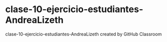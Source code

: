 # clase-10-ejercicio-estudiantes-AndreaLizeth
clase-10-ejercicio-estudiantes-AndreaLizeth created by GitHub Classroom
